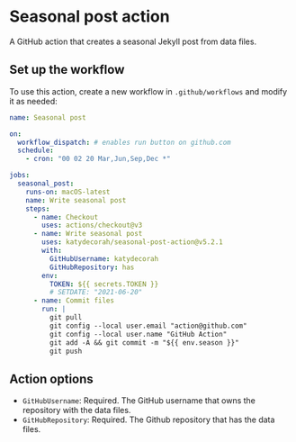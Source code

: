 # Seasonal post action

A GitHub action that creates a seasonal Jekyll post from data files.

<!-- START GENERATED DOCUMENTATION -->

## Set up the workflow

To use this action, create a new workflow in `.github/workflows` and modify it as needed:

```yml
name: Seasonal post

on:
  workflow_dispatch: # enables run button on github.com
  schedule:
    - cron: "00 02 20 Mar,Jun,Sep,Dec *"

jobs:
  seasonal_post:
    runs-on: macOS-latest
    name: Write seasonal post
    steps:
      - name: Checkout
        uses: actions/checkout@v3
      - name: Write seasonal post
        uses: katydecorah/seasonal-post-action@v5.2.1
        with:
          GitHubUsername: katydecorah
          GitHubRepository: has
        env:
          TOKEN: ${{ secrets.TOKEN }}
          # SETDATE: "2021-06-20"
      - name: Commit files
        run: |
          git pull
          git config --local user.email "action@github.com"
          git config --local user.name "GitHub Action"
          git add -A && git commit -m "${{ env.season }}"
          git push
```


## Action options

- `GitHubUsername`: Required. The GitHub username that owns the repository with the data files.
- `GitHubRepository`: Required. The Github repository that has the data files.
<!-- END GENERATED DOCUMENTATION -->
````
